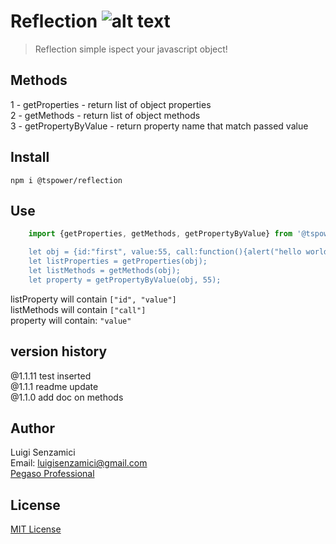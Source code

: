 # Reflection ![alt text](https://ppbusinessproject.visualstudio.com/TSPowerOne/_apis/build/status/TsPowerOne.Reflection?branchName=master)

> Reflection simple ispect your javascript object!

## Methods
1 - getProperties - return list of object properties  
2 - getMethods - return list of object methods  
3 - getPropertyByValue - return property name that match passed value  

## Install
`npm i @tspower/reflection`

## Use
```javascript    
    import {getProperties, getMethods, getPropertyByValue} from '@tspower/reflection'`

    let obj = {id:"first", value:55, call:function(){alert("hello world!"}}
    let listProperties = getProperties(obj);
    let listMethods = getMethods(obj);
    let property = getPropertyByValue(obj, 55);
```


listProperty will contain `["id", "value"]`  
listMethods will contain  `["call"]`  
property will contain: `"value"`  

## version history
@1.1.11 test inserted  
@1.1.1 readme update  
@1.1.0 add doc on methods  

## Author
Luigi Senzamici   
Email: luigisenzamici@gmail.com   
[Pegaso Professional](https://pegasoprofessional.com)   

## License
[MIT License](http://opensource.org/licenses/MIT)


